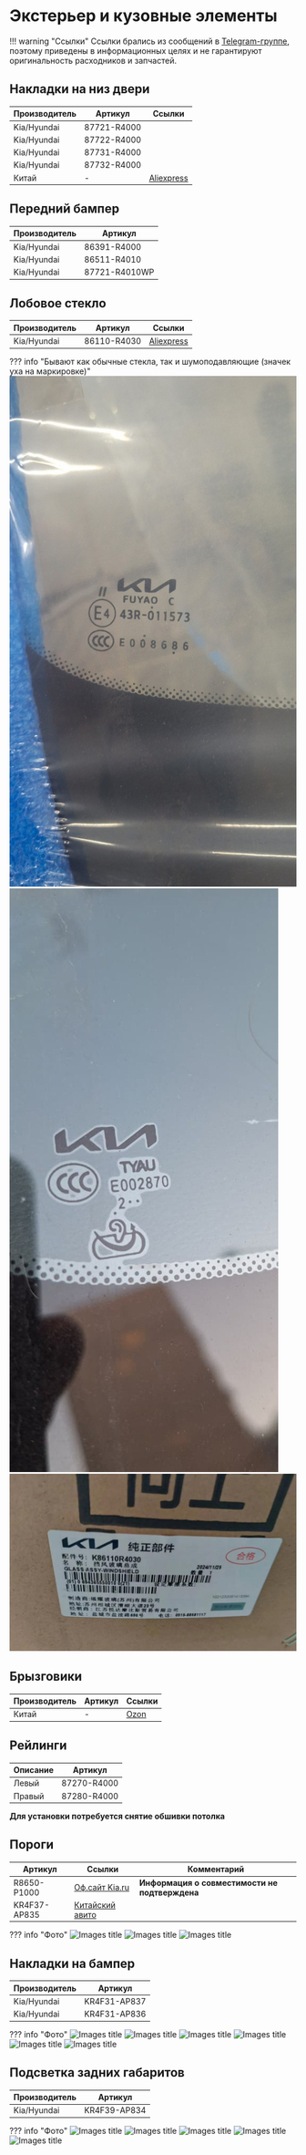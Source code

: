 # Экстерьер и кузовные элементы

!!! warning "Ссылки"
    Ссылки брались из сообщений в [Telegram-группе](https://t.me/Kia_Sportage_5_Turbo), поэтому приведены в информационных целях и не гарантируют оригинальность расходников и запчастей.

## Накладки на низ двери

| Производитель | Артикул   | Ссылки |
|---|---|---|
| Kia/Hyundai |87721-R4000 |
| Kia/Hyundai |87722-R4000 |
| Kia/Hyundai |87731-R4000 |
| Kia/Hyundai |87732-R4000 |
| Китай | - | [Aliexpress](https://aliexpress.ru/item/1005007795959195.html)|

## Передний бампер 

| Производитель | Артикул   |
|---|---|
| Kia/Hyundai |86391-R4000 |
| Kia/Hyundai |86511-R4010 |
| Kia/Hyundai |87721-R4010WP |

## Лобовое стекло

| Производитель | Артикул | Ссылки |
|---|---| --- |
| Kia/Hyundai | 86110-R4030 | [Aliexpress](https://sl.aliexpress.ru/p?key=d2KcV8Z) |


??? info "Бывают как обычные стекла, так и шумоподавляющие (значек уха на маркировке)"
    ![Images title](../images/glass_1.jpg)
    ![Images title](../images/glass_2.jpg)
    ![Images title](../images/glass_3.jpg)


## Брызговики

| Производитель | Артикул   | Ссылки |
|---|---|---|
| Китай | - | [Ozon](https://ozon.ru/t/mzDJV1R)|

## Рейлинги

| Описание | Артикул |
| --- | --- |
| Левый | 87270-R4000 |
| Правый| 87280-R4000 |

**Для установки потребуется снятие обшивки потолка**

## Пороги
| Артикул | Ссылки | Комментарий |
|---|---|---|
| R8650-P1000 | [Оф.сайт Kia.ru](https://www.kia.ru/service/accessories/R8650P1000/) | **Информация о совместимости не подтверждена** |
| KR4F37-AP835 | [Китайский авито](https://www.goofish.com/item?spm=a21ybx.personal.feeds.5.fdff6ac2bfnfSn&id=971696335272&categoryId=50023914)||

??? info "Фото"
    ![Images title](../images/KR4F37-AP835_1.avif)
    ![Images title](../images/KR4F37-AP835_2.avif)
    ![Images title](../images/KR4F37-AP835_3.avif)

## Накладки на бампер
| Производитель | Артикул |
| --- | --- |
| Kia/Hyundai | KR4F31-AP837 |
| Kia/Hyundai| KR4F31-AP836 |

??? info "Фото"
    ![Images title](../images/KR4F31-AP837_1.avif)
    ![Images title](../images/KR4F31-AP837_2.avif)
    ![Images title](../images/KR4F31-AP837_3.avif)
    ![Images title](../images/KR4F31-AP837_4.avif)
    ![Images title](../images/KR4F31-AP837_5.avif)
    ![Images title](../images/KR4F31-AP837_6.avif)

## Подсветка задних габаритов
| Производитель | Артикул |
| --- | --- |
| Kia/Hyundai | KR4F39-AP834 |

??? info "Фото"
    ![Images title](../images/KR4F39-AP834_1.avif)
    ![Images title](../images/KR4F39-AP834_2.avif)
    ![Images title](../images/KR4F39-AP834_3.avif)
    ![Images title](../images/KR4F39-AP834_4.avif)
    ![Images title](../images/KR4F39-AP834_5.avif)

